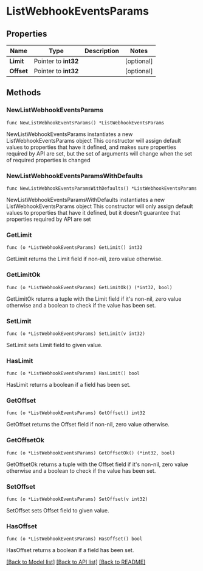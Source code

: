 # ListWebhookEventsParams

## Properties

Name | Type | Description | Notes
------------ | ------------- | ------------- | -------------
**Limit** | Pointer to **int32** |  | [optional] 
**Offset** | Pointer to **int32** |  | [optional] 

## Methods

### NewListWebhookEventsParams

`func NewListWebhookEventsParams() *ListWebhookEventsParams`

NewListWebhookEventsParams instantiates a new ListWebhookEventsParams object
This constructor will assign default values to properties that have it defined,
and makes sure properties required by API are set, but the set of arguments
will change when the set of required properties is changed

### NewListWebhookEventsParamsWithDefaults

`func NewListWebhookEventsParamsWithDefaults() *ListWebhookEventsParams`

NewListWebhookEventsParamsWithDefaults instantiates a new ListWebhookEventsParams object
This constructor will only assign default values to properties that have it defined,
but it doesn't guarantee that properties required by API are set

### GetLimit

`func (o *ListWebhookEventsParams) GetLimit() int32`

GetLimit returns the Limit field if non-nil, zero value otherwise.

### GetLimitOk

`func (o *ListWebhookEventsParams) GetLimitOk() (*int32, bool)`

GetLimitOk returns a tuple with the Limit field if it's non-nil, zero value otherwise
and a boolean to check if the value has been set.

### SetLimit

`func (o *ListWebhookEventsParams) SetLimit(v int32)`

SetLimit sets Limit field to given value.

### HasLimit

`func (o *ListWebhookEventsParams) HasLimit() bool`

HasLimit returns a boolean if a field has been set.

### GetOffset

`func (o *ListWebhookEventsParams) GetOffset() int32`

GetOffset returns the Offset field if non-nil, zero value otherwise.

### GetOffsetOk

`func (o *ListWebhookEventsParams) GetOffsetOk() (*int32, bool)`

GetOffsetOk returns a tuple with the Offset field if it's non-nil, zero value otherwise
and a boolean to check if the value has been set.

### SetOffset

`func (o *ListWebhookEventsParams) SetOffset(v int32)`

SetOffset sets Offset field to given value.

### HasOffset

`func (o *ListWebhookEventsParams) HasOffset() bool`

HasOffset returns a boolean if a field has been set.


[[Back to Model list]](../README.md#documentation-for-models) [[Back to API list]](../README.md#documentation-for-api-endpoints) [[Back to README]](../README.md)


